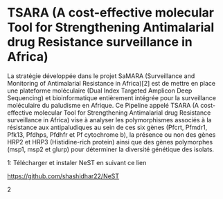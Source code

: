 # TSARA (A cost-effective molecular Tool for Strengthening Antimalarial drug Resistance surveillance in Africa)

La stratégie développée dans le projet SaMARA (Surveillance and Monitoring of Antimalarial Resistance in Africa)[2] est de mettre en place une plateforme moléculaire (Dual Index Targeted Amplicon Deep Sequencing) et bioinformatique entièrement intégrée pour la surveillance moléculaire du paludisme en Afrique. Ce Pipeline appelé TSARA (A cost-effective molecular Tool for Strengthening Antimalarial drug Resistance surveillance in Africa) vise à analyser les polymorphismes associés à la résistance aux antipaludiques au sein de ces six gènes (Pfcrt, Pfmdr1, Pfk13, Pfdhps, Pfdhfr et Pf cytochrome b), la présence ou non des gènes HRP2 et HRP3 (Histidine-rich protein) ainsi que des gènes polymorphes (msp1, msp2 et glurp) pour déterminer la diversité génétique des isolats.

1: Télécharger et instaler NeST en suivant ce lien 

https://github.com/shashidhar22/NeST


2
